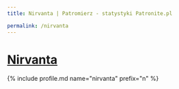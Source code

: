 ```yaml
---
title: Nirvanta | Patromierz - statystyki Patronite.pl

permalink: /nirvanta
---
```


# [Nirvanta](https://patronite.pl/nirvanta)

{% include profile.md name="nirvanta" prefix="n" %}
